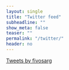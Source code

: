 ```yaml
---
layout: single
title: "Twitter feed"
subheadline: ""
show_meta: false
teaser: ""
permalink: "/twitter/"
header: no
---
```


<a class="twitter-timeline" href="https://twitter.com/fivosarg?ref_src=twsrc%5Etfw">Tweets by fivosarg</a> <script async src="https://platform.twitter.com/widgets.js" charset="utf-8"></script>
